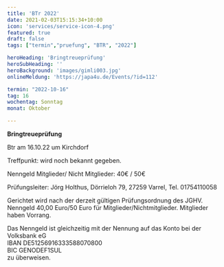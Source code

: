 ```yaml
---
title: 'BTr 2022'
date: 2021-02-03T15:15:34+10:00
icon: 'services/service-icon-4.png'
featured: true
draft: false
tags: ["termin","pruefung", "BTR", "2022"]

heroHeading: 'Bringtreueprüfung'
heroSubHeading: ''
heroBackground: 'images/gimli003.jpg'
onlineMeldung: 'https://japa4u.de/Events/?id=112'

termin: "2022-10-16"
tag: 16
wochentag: Sonntag
monat: Oktober

---
```


**Bringtreueprüfung**  

Btr am 16.10.22 um Kirchdorf


Treffpunkt: wird noch bekannt gegeben.

Nenngeld Mitglieder/ Nicht Mitglieder: 40€ / 50€

Prüfungsleiter: Jörg Holthus, Dörrieloh 79, 27259 Varrel, Tel. 01754110058

Gerichtet wird nach der derzeit gültigen Prüfungsordnung des JGHV. Nenngeld 40,00 Euro/50 Euro für Mitglieder/Nichtmitglieder. Mitglieder haben Vorrang.

Das Nenngeld ist gleichzeitig mit der Nennung auf das Konto bei der Volksbank eG  
IBAN DE51256916333588070800  
BIC GENODEF1SUL  
zu überweisen.  

